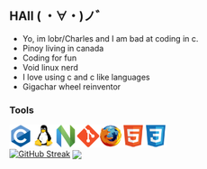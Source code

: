 ## HAII ( ・∀・)ノ゛
* Yo, im lobr/Charles and I am bad at coding in c.
* Pinoy living in canada
* Coding for fun
* Void linux nerd
* I love using c and c like languages
* Gigachar wheel reinventor

### Tools
<img src="https://raw.githubusercontent.com/devicons/devicon/master/icons/c/c-original.svg" alt="c" width="40" height="40"/><img src="https://raw.githubusercontent.com/devicons/devicon/6910f0503efdd315c8f9b858234310c06e04d9c0/icons/linux/linux-original.svg" alt="linux" width="40" height="40"/><img src="https://raw.githubusercontent.com/devicons/devicon/6910f0503efdd315c8f9b858234310c06e04d9c0/icons/neovim/neovim-original.svg" alt="neovim" width="40" height="40"/><img src="https://raw.githubusercontent.com/devicons/devicon/6910f0503efdd315c8f9b858234310c06e04d9c0/icons/git/git-plain.svg" alt="git" width="40" height="40"/><img src="https://raw.githubusercontent.com/devicons/devicon/6910f0503efdd315c8f9b858234310c06e04d9c0/icons/firefox/firefox-original.svg" alt="firefox" width="40"/><img src="https://raw.githubusercontent.com/devicons/devicon/6910f0503efdd315c8f9b858234310c06e04d9c0/icons/html5/html5-original.svg" alt="HTML5" width="40"/><img src="https://raw.githubusercontent.com/devicons/devicon/6910f0503efdd315c8f9b858234310c06e04d9c0/icons/css3/css3-original.svg" alt="CSS3" width="40"/> \
[![GitHub Streak](https://streak-stats.demolab.com/?user=lobre1)](https://git.io/streak-stats)
  <img height=200 align="center" src="https://github-readme-stats.vercel.app/api/top-langs?username=lobre1&layout=compact&langs_count=8&card_width=320" />
